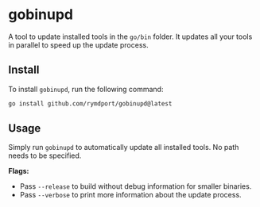 # gobinupd
A tool to update installed tools in the `go/bin` folder.
It updates all your tools in parallel to speed up the update process.

## Install

To install `gobinupd`, run the following command:

```sh
go install github.com/rymdport/gobinupd@latest
```

## Usage

Simply run `gobinupd` to automatically update all installed tools.
No path needs to be specified.

**Flags:**
- Pass `--release` to build without debug information for smaller binaries.
- Pass `--verbose` to print more information about the update process.
